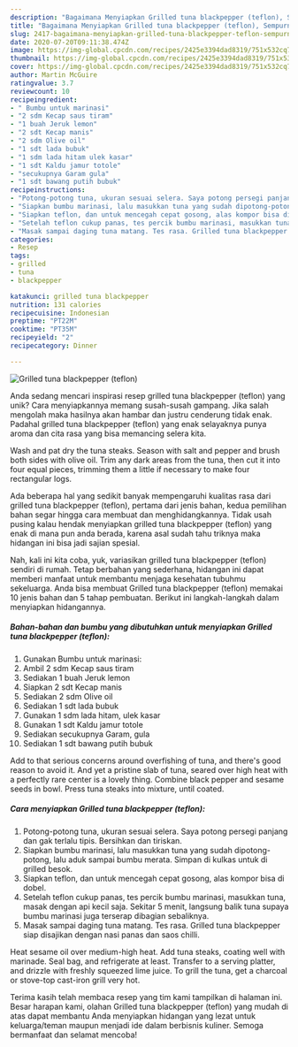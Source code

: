 ```yaml
---
description: "Bagaimana Menyiapkan Grilled tuna blackpepper (teflon), Sempurna"
title: "Bagaimana Menyiapkan Grilled tuna blackpepper (teflon), Sempurna"
slug: 2417-bagaimana-menyiapkan-grilled-tuna-blackpepper-teflon-sempurna
date: 2020-07-20T09:11:38.474Z
image: https://img-global.cpcdn.com/recipes/2425e3394dad8319/751x532cq70/grilled-tuna-blackpepper-teflon-foto-resep-utama.jpg
thumbnail: https://img-global.cpcdn.com/recipes/2425e3394dad8319/751x532cq70/grilled-tuna-blackpepper-teflon-foto-resep-utama.jpg
cover: https://img-global.cpcdn.com/recipes/2425e3394dad8319/751x532cq70/grilled-tuna-blackpepper-teflon-foto-resep-utama.jpg
author: Martin McGuire
ratingvalue: 3.7
reviewcount: 10
recipeingredient:
- " Bumbu untuk marinasi"
- "2 sdm Kecap saus tiram"
- "1 buah Jeruk lemon"
- "2 sdt Kecap manis"
- "2 sdm Olive oil"
- "1 sdt lada bubuk"
- "1 sdm lada hitam ulek kasar"
- "1 sdt Kaldu jamur totole"
- "secukupnya Garam gula"
- "1 sdt bawang putih bubuk"
recipeinstructions:
- "Potong-potong tuna, ukuran sesuai selera. Saya potong persegi panjang dan gak terlalu tipis. Bersihkan dan tiriskan."
- "Siapkan bumbu marinasi, lalu masukkan tuna yang sudah dipotong-potong, lalu aduk sampai bumbu merata. Simpan di kulkas untuk di grilled besok."
- "Siapkan teflon, dan untuk mencegah cepat gosong, alas kompor bisa di dobel."
- "Setelah teflon cukup panas, tes percik bumbu marinasi, masukkan tuna, masak dengan api kecil saja. Sekitar 5 menit, langsung balik tuna supaya bumbu marinasi juga terserap dibagian sebaliknya."
- "Masak sampai daging tuna matang. Tes rasa. Grilled tuna blackpepper siap disajikan dengan nasi panas dan saos chilli."
categories:
- Resep
tags:
- grilled
- tuna
- blackpepper

katakunci: grilled tuna blackpepper 
nutrition: 131 calories
recipecuisine: Indonesian
preptime: "PT22M"
cooktime: "PT35M"
recipeyield: "2"
recipecategory: Dinner

---
```



![Grilled tuna blackpepper (teflon)](https://img-global.cpcdn.com/recipes/2425e3394dad8319/751x532cq70/grilled-tuna-blackpepper-teflon-foto-resep-utama.jpg)

Anda sedang mencari inspirasi resep grilled tuna blackpepper (teflon) yang unik? Cara menyiapkannya memang susah-susah gampang. Jika salah mengolah maka hasilnya akan hambar dan justru cenderung tidak enak. Padahal grilled tuna blackpepper (teflon) yang enak selayaknya punya aroma dan cita rasa yang bisa memancing selera kita.

Wash and pat dry the tuna steaks. Season with salt and pepper and brush both sides with olive oil. Trim any dark areas from the tuna, then cut it into four equal pieces, trimming them a little if necessary to make four rectangular logs.

Ada beberapa hal yang sedikit banyak mempengaruhi kualitas rasa dari grilled tuna blackpepper (teflon), pertama dari jenis bahan, kedua pemilihan bahan segar hingga cara membuat dan menghidangkannya. Tidak usah pusing kalau hendak menyiapkan grilled tuna blackpepper (teflon) yang enak di mana pun anda berada, karena asal sudah tahu triknya maka hidangan ini bisa jadi sajian spesial.


Nah, kali ini kita coba, yuk, variasikan grilled tuna blackpepper (teflon) sendiri di rumah. Tetap berbahan yang sederhana, hidangan ini dapat memberi manfaat untuk membantu menjaga kesehatan tubuhmu sekeluarga. Anda bisa membuat Grilled tuna blackpepper (teflon) memakai 10 jenis bahan dan 5 tahap pembuatan. Berikut ini langkah-langkah dalam menyiapkan hidangannya.

<!--inarticleads1-->

##### Bahan-bahan dan bumbu yang dibutuhkan untuk menyiapkan Grilled tuna blackpepper (teflon):

1. Gunakan  Bumbu untuk marinasi:
1. Ambil 2 sdm Kecap saus tiram
1. Sediakan 1 buah Jeruk lemon
1. Siapkan 2 sdt Kecap manis
1. Sediakan 2 sdm Olive oil
1. Sediakan 1 sdt lada bubuk
1. Gunakan 1 sdm lada hitam, ulek kasar
1. Gunakan 1 sdt Kaldu jamur totole
1. Sediakan secukupnya Garam, gula
1. Sediakan 1 sdt bawang putih bubuk


Add to that serious concerns around overfishing of tuna, and there&#39;s good reason to avoid it. And yet a pristine slab of tuna, seared over high heat with a perfectly rare center is a lovely thing. Combine black pepper and sesame seeds in bowl. Press tuna steaks into mixture, until coated. 

<!--inarticleads2-->

##### Cara menyiapkan Grilled tuna blackpepper (teflon):

1. Potong-potong tuna, ukuran sesuai selera. Saya potong persegi panjang dan gak terlalu tipis. Bersihkan dan tiriskan.
1. Siapkan bumbu marinasi, lalu masukkan tuna yang sudah dipotong-potong, lalu aduk sampai bumbu merata. Simpan di kulkas untuk di grilled besok.
1. Siapkan teflon, dan untuk mencegah cepat gosong, alas kompor bisa di dobel.
1. Setelah teflon cukup panas, tes percik bumbu marinasi, masukkan tuna, masak dengan api kecil saja. Sekitar 5 menit, langsung balik tuna supaya bumbu marinasi juga terserap dibagian sebaliknya.
1. Masak sampai daging tuna matang. Tes rasa. Grilled tuna blackpepper siap disajikan dengan nasi panas dan saos chilli.


Heat sesame oil over medium-high heat. Add tuna steaks, coating well with marinade. Seal bag, and refrigerate at least. Transfer to a serving platter, and drizzle with freshly squeezed lime juice. To grill the tuna, get a charcoal or stove-top cast-iron grill very hot. 

Terima kasih telah membaca resep yang tim kami tampilkan di halaman ini. Besar harapan kami, olahan Grilled tuna blackpepper (teflon) yang mudah di atas dapat membantu Anda menyiapkan hidangan yang lezat untuk keluarga/teman maupun menjadi ide dalam berbisnis kuliner. Semoga bermanfaat dan selamat mencoba!
